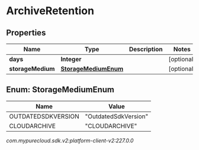 # ArchiveRetention


## Properties

| Name | Type | Description | Notes |
| ------------ | ------------- | ------------- | ------------- |
| **days** | **Integer** |  |  [optional] |
| **storageMedium** | [**StorageMediumEnum**](#Enum--StorageMediumEnum) |  |  [optional] |


## Enum: StorageMediumEnum

| Name | Value |
| ---- | ----- |
| OUTDATEDSDKVERSION | &quot;OutdatedSdkVersion&quot; | 
| CLOUDARCHIVE | &quot;CLOUDARCHIVE&quot; | 




_com.mypurecloud.sdk.v2:platform-client-v2:227.0.0_
